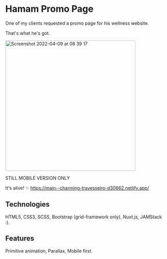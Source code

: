 # Hamam Promo Page

One of my clients requested a promo page for his wellness website. 

That's what he's got.

<img width="406" alt="Screenshot 2022-04-09 at 08 39 17" src="https://user-images.githubusercontent.com/9405660/162558176-c68d23de-1dc8-4401-8fec-3f790343d09b.png">

STILL MOBILE VERSION ONLY

It's alive! ✨
https://main--charming-travesseiro-d30662.netlify.app/

## Technologies

HTML5, CSS3, SCSS, Bootstrap (grid-framework only), Nuxt.js, JAMStack :).

## Features

Primitive animation, Parallax, Mobile first. 
